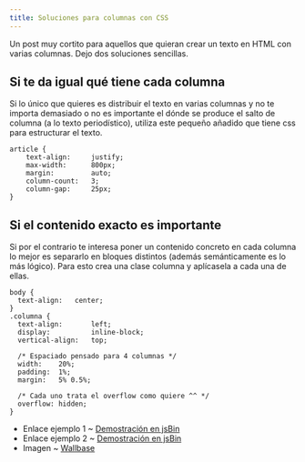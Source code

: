 ```yaml
---
title: Soluciones para columnas con CSS
---
```


Un post muy cortito para aquellos que quieran crear un texto en HTML con varias columnas. Dejo dos soluciones sencillas.

## Si te da igual qué tiene cada columna

Si lo único que quieres es distribuir el texto en varias columnas y no te importa demasiado o no es importante el dónde se produce el salto de columna (a lo texto periodístico), utiliza este pequeño añadido que tiene css para estructurar el texto.

    article {
        text-align:     justify;
        max-width:      800px;
        margin:         auto;
        column-count:   3;
        column-gap:     25px;
    }

## Si el contenido exacto es importante

Si por el contrario te interesa poner un contenido concreto en cada columna lo mejor es separarlo en bloques distintos (además semánticamente es lo más lógico). Para esto crea una clase columna y aplícasela a cada una de ellas.

    body {
      text-align:   center;
    }
    .columna {
      text-align:       left;
      display:          inline-block;
      vertical-align:   top;

      /* Espaciado pensado para 4 columnas */
      width:    20%;
      padding:  1%;
      margin:   5% 0.5%;

      /* Cada uno trata el overflow como quiere ^^ */
      overflow: hidden;
    }

 - Enlace ejemplo 1 ~ [Demostración en jsBin](http://jsbin.com/ezayem/edit#html,live)
 - Enlace ejemplo 2 ~ [Demostración en jsBin](http://jsbin.com/epejen/2/edit#html,live)
 - Imagen ~ [Wallbase](http://wallbase.cc/wallpaper/1671149)
